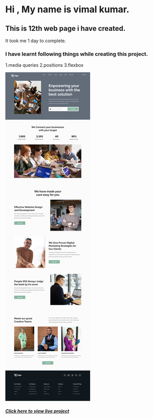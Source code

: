 # Hi , My name is vimal kumar.


## This is 12th web page i have created.
It took me 1 day to complete. 
### I have learnt following things while creating this project.

1.media queries
2.positions
3.flexbox

[![main page clickable image](./assets/images/Business%20Landing%20Page.png "main page")](https://webdesigninglandingpage.netlify.app/)


  ##### [Click here to view live project](https://webdesigninglandingpage.netlify.app/ "click here to view page") 